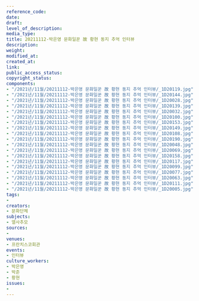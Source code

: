 ```yaml
---
reference_code: 
date: 
draft: 
level_of_description: 
media_type: 
title: 20211112-박은영 문화일꾼 故 황현 동지 추억 인터뷰
description: 
weight: 
modified_at: 
created_at: 
link: 
public_access_status: 
copyright_status: 
components:
- "/2021년/11월/20211112-박은영 문화일꾼 故 황현 동지 추억 인터뷰/_1D20119.jpg"
- "/2021년/11월/20211112-박은영 문화일꾼 故 황현 동지 추억 인터뷰/_1D20144.jpg"
- "/2021년/11월/20211112-박은영 문화일꾼 故 황현 동지 추억 인터뷰/_1D20028.jpg"
- "/2021년/11월/20211112-박은영 문화일꾼 故 황현 동지 추억 인터뷰/_1D20139.jpg"
- "/2021년/11월/20211112-박은영 문화일꾼 故 황현 동지 추억 인터뷰/_1D20032.jpg"
- "/2021년/11월/20211112-박은영 문화일꾼 故 황현 동지 추억 인터뷰/_1D20100.jpg"
- "/2021년/11월/20211112-박은영 문화일꾼 故 황현 동지 추억 인터뷰/_1D20153.jpg"
- "/2021년/11월/20211112-박은영 문화일꾼 故 황현 동지 추억 인터뷰/_1D20149.jpg"
- "/2021년/11월/20211112-박은영 문화일꾼 故 황현 동지 추억 인터뷰/_1D20108.jpg"
- "/2021년/11월/20211112-박은영 문화일꾼 故 황현 동지 추억 인터뷰/_1D20190.jpg"
- "/2021년/11월/20211112-박은영 문화일꾼 故 황현 동지 추억 인터뷰/_1D20048.jpg"
- "/2021년/11월/20211112-박은영 문화일꾼 故 황현 동지 추억 인터뷰/_1D20069.jpg"
- "/2021년/11월/20211112-박은영 문화일꾼 故 황현 동지 추억 인터뷰/_1D20158.jpg"
- "/2021년/11월/20211112-박은영 문화일꾼 故 황현 동지 추억 인터뷰/_1D20117.jpg"
- "/2021년/11월/20211112-박은영 문화일꾼 故 황현 동지 추억 인터뷰/_1D20099.jpg"
- "/2021년/11월/20211112-박은영 문화일꾼 故 황현 동지 추억 인터뷰/_1D20077.jpg"
- "/2021년/11월/20211112-박은영 문화일꾼 故 황현 동지 추억 인터뷰/_1D20063.jpg"
- "/2021년/11월/20211112-박은영 문화일꾼 故 황현 동지 추억 인터뷰/_1D20111.jpg"
- "/2021년/11월/20211112-박은영 문화일꾼 故 황현 동지 추억 인터뷰/_1D20005.jpg"
tags:
- 
creators:
- 문화단체
subjects:
- 열사추모
sources:
- 
venues:
- 프란치스코회관
events:
- 인터뷰
culture_workers:
- 박은영
- 박준
- 황현
issues:
- 
---
```

